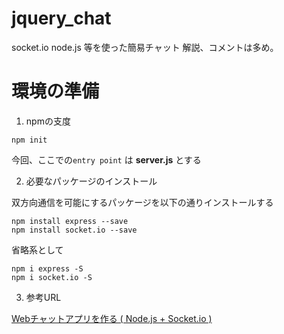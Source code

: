 # jquery_chat
socket.io node.js 等を使った簡易チャット
解説、コメントは多め。

# 環境の準備
1. npmの支度
``` 
npm init
```

今回、ここでの``` entry point ``` は **server.js** とする

2. 必要なパッケージのインストール

双方向通信を可能にするパッケージを以下の通りインストールする

``` 
npm install express --save
npm install socket.io --save
```
省略系として
```
npm i express -S
npm i socket.io -S
```

3. 参考URL  

[Webチャットアプリを作る ( Node.js + Socket.io )](https://www.hiramine.com/programming/chat_nodejs_socketio/index.html)